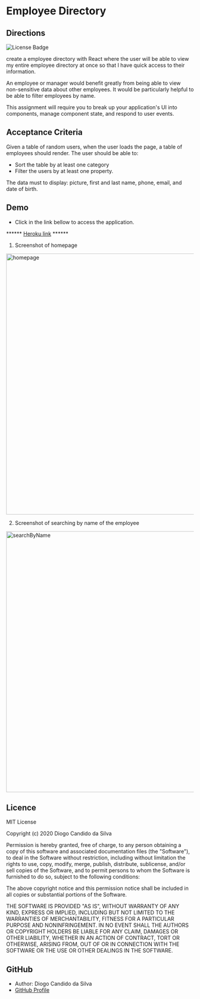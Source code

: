 # Employee Directory

## Directions
![License Badge](https://img.shields.io/static/v1?label=License&message=MIT_License&color=blue)

 create a employee directory with React where the user will be able to view my entire employee directory at once so that I have quick access to their information.

 An employee or manager would benefit greatly from being able to view non-sensitive data about other employees. It would be particularly helpful to be able to filter employees by name.
 
  This assignment will require you to break up your application's UI into components, manage component state, and respond to user events.

## Acceptance Criteria
Given a table of random users, when the user loads the page, a table of employees should render. 
The user should be able to:
  * Sort the table by at least one category
  * Filter the users by at least one property.

The data must to display:
picture, first and last name, phone, email, and date of birth.

## Demo

* Click in the link bellow to access the application.

****** [Heroku link]() ******

1. Screenshot of homepage

<img width="700" alt="homepage" src="https://user-images.githubusercontent.com/61811579/99130466-41f08980-25c5-11eb-9234-d5e7c89b0314.png">

2. Screenshot of searching by name of the employee

<img width="700" alt="searchByName" src="https://user-images.githubusercontent.com/61811579/99130471-44eb7a00-25c5-11eb-8ce1-b233727961e4.png">


## Licence

MIT License

Copyright (c) 2020 Diogo Candido da Silva

Permission is hereby granted, free of charge, to any person obtaining a copy
of this software and associated documentation files (the "Software"), to deal
in the Software without restriction, including without limitation the rights
to use, copy, modify, merge, publish, distribute, sublicense, and/or sell
copies of the Software, and to permit persons to whom the Software is
furnished to do so, subject to the following conditions:

The above copyright notice and this permission notice shall be included in all
copies or substantial portions of the Software.

THE SOFTWARE IS PROVIDED "AS IS", WITHOUT WARRANTY OF ANY KIND, EXPRESS OR
IMPLIED, INCLUDING BUT NOT LIMITED TO THE WARRANTIES OF MERCHANTABILITY,
FITNESS FOR A PARTICULAR PURPOSE AND NONINFRINGEMENT. IN NO EVENT SHALL THE
AUTHORS OR COPYRIGHT HOLDERS BE LIABLE FOR ANY CLAIM, DAMAGES OR OTHER
LIABILITY, WHETHER IN AN ACTION OF CONTRACT, TORT OR OTHERWISE, ARISING FROM,
OUT OF OR IN CONNECTION WITH THE SOFTWARE OR THE USE OR OTHER DEALINGS IN THE
SOFTWARE.

## GitHub
- Author: Diogo Candido da Silva
- [GitHub Profile](https://github.com/diogocandidos)